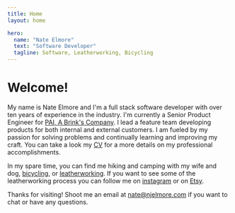 ```yaml
---
title: Home
layout: home

hero:
  name: "Nate Elmore"
  text: "Software Developer"
  tagline: Software, Leatherworking, Bicycling
---
```


# Welcome!

 My name is Nate Elmore and I'm a full stack software developer with over ten years of experience in the industry. I'm currently a Senior Product Engineer for [PAI, A Brink's Company](https://www.gopai.com/). I lead a feature team developing products for both internal and external customers. I am fueled by my passion for solving problems and continually learning and improving my craft. You can take a look my [CV](/cv/) for a more details on my professional accomplishments.

 In my spare time, you can find me hiking and camping with my wife and dog, [bicycling](/commuter-challenge/), or [leatherworking](/leatherworking/). If you want to see some of the leatherworking process you can follow me on [instagram](https://www.instagram.com/birddogleather) or on [Etsy](https://birddogleather.com).

 Thanks for visiting! Shoot me an email at <a href="mailto:nate@njelmore.com">nate@njelmore.com</a> if you want to chat or have any questions.
